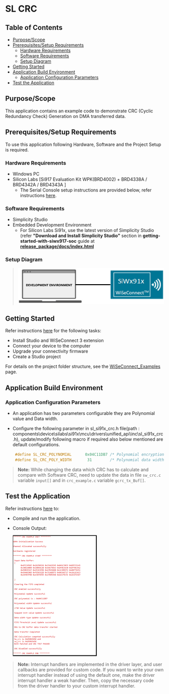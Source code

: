 # SL CRC

## Table of Contents

- [Purpose/Scope](#purposescope)
- [Prerequisites/Setup Requirements](#prerequisitessetup-requirements)
  - [Hardware Requirements](#hardware-requirements)
  - [Software Requirements](#software-requirements)
  - [Setup Diagram](#setup-diagram)
- [Getting Started](#getting-started)
- [Application Build Environment](#application-build-environment)
  - [Application Configuration Parameters](#application-configuration-parameters)
- [Test the Application](#test-the-application)

## Purpose/Scope

 This application contains an example code to demonstrate CRC (Cyclic Redundancy Check) Generation on DMA transferred data.

## Prerequisites/Setup Requirements

 To use this application following Hardware, Software and the Project Setup is required.

### Hardware Requirements

- Windows PC
- Silicon Labs [Si917 Evaluation Kit WPK(BRD4002) + BRD4338A / BRD4342A / BRD4343A ]
  - The Serial Console setup instructions are provided below,
refer instructions [here](https://docs.silabs.com/wiseconnect/latest/wiseconnect-developers-guide-developing-for-silabs-hosts/#console-input-and-output).

### Software Requirements

- Simplicity Studio
- Embedded Development Environment
  - For Silicon Labs Si91x, use the latest version of Simplicity Studio (refer **"Download and Install Simplicity Studio"** section in **getting-started-with-siwx917-soc** guide at [**release_package/docs/index.html**](https://docs.silabs.com/wiseconnect/latest/wiseconnect-developers-guide-developing-for-silabs-hosts/#install-simplicity-studio)

### Setup Diagram

> ![Figure: Introduction](resources/readme/setupdiagram.png)

## Getting Started

Refer instructions [here](https://docs.silabs.com/wiseconnect/latest/wiseconnect-getting-started/) for the following tasks:

- Install Studio and WiSeConnect 3 extension
- Connect your device to the computer
- Upgrade your connectivity firmware
- Create a Studio project

For details on the project folder structure, see the [WiSeConnect_Examples](https://docs.silabs.com/wiseconnect/latest/wiseconnect-examples/#example-folder-structure/) page.

## Application Build Environment

### Application Configuration Parameters

- An application has two parameters configurable they are Polynomial value and Data width.

- Configure the following parameter in sl_si91x_crc.h file(path : components\device\silabs\si91x\mcu\drivers\unified_api\inc\sl_si91x_crc.h), update/modify following macro if required also below mentioned are default configurations.

  ```C
   #define SL_CRC_POLYNOMIAL      0x04C11DB7 /* Polynomial encryption value */
   #define SL_CRC_POLY_WIDTH       31        /* Polynomial data width */
  ```
> **Note:**
> While changing the data which CRC has to calculate and compare with Software CRC, need to update the data in file `sw_crc.c` variable  `input[]`  and in `crc_example.c` variable `gcrc_tx_Buf[]`.

## Test the Application

Refer instructions [here](https://docs.silabs.com/wiseconnect/latest/wiseconnect-developers-guide-developing-for-silabs-hosts/#create-a-project) to:

- Compile and run the application. 

 - Console Output:

    ![Figure: Introduction](resources/readme/crc_result_console.png)



> **Note:** Interrupt handlers are implemented in the driver layer, and user callbacks are provided for custom code. If you want to write your own interrupt handler instead of using the default one, make the driver interrupt handler a weak handler. Then, copy the necessary code from the driver handler to your custom interrupt handler.



